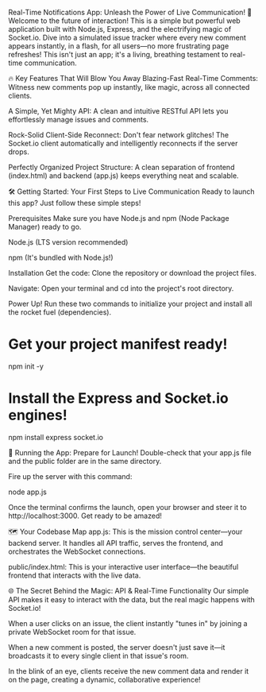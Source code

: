Real-Time Notifications App: Unleash the Power of Live Communication! 🚀
Welcome to the future of interaction! This is a simple but powerful web application built with Node.js, Express, and the electrifying magic of Socket.io. Dive into a simulated issue tracker where every new comment appears instantly, in a flash, for all users—no more frustrating page refreshes! This isn't just an app; it's a living, breathing testament to real-time communication.

🔥 Key Features That Will Blow You Away
Blazing-Fast Real-Time Comments: Witness new comments pop up instantly, like magic, across all connected clients.

A Simple, Yet Mighty API: A clean and intuitive RESTful API lets you effortlessly manage issues and comments.

Rock-Solid Client-Side Reconnect: Don't fear network glitches! The Socket.io client automatically and intelligently reconnects if the server drops.

Perfectly Organized Project Structure: A clean separation of frontend (index.html) and backend (app.js) keeps everything neat and scalable.

🛠️ Getting Started: Your First Steps to Live Communication
Ready to launch this app? Just follow these simple steps!

Prerequisites
Make sure you have Node.js and npm (Node Package Manager) ready to go.

Node.js (LTS version recommended)

npm (It's bundled with Node.js!)

Installation
Get the code: Clone the repository or download the project files.

Navigate: Open your terminal and cd into the project's root directory.

Power Up! Run these two commands to initialize your project and install all the rocket fuel (dependencies).

# Get your project manifest ready!
npm init -y

# Install the Express and Socket.io engines!
npm install express socket.io

🚀 Running the App: Prepare for Launch!
Double-check that your app.js file and the public folder are in the same directory.

Fire up the server with this command:

node app.js

Once the terminal confirms the launch, open your browser and steer it to http://localhost:3000. Get ready to be amazed!

🗺️ Your Codebase Map
app.js: This is the mission control center—your backend server. It handles all API traffic, serves the frontend, and orchestrates the WebSocket connections.

public/index.html: This is your interactive user interface—the beautiful frontend that interacts with the live data.

🌐 The Secret Behind the Magic: API & Real-Time Functionality
Our simple API makes it easy to interact with the data, but the real magic happens with Socket.io!

When a user clicks on an issue, the client instantly "tunes in" by joining a private WebSocket room for that issue.

When a new comment is posted, the server doesn't just save it—it broadcasts it to every single client in that issue's room.

In the blink of an eye, clients receive the new comment data and render it on the page, creating a dynamic, collaborative experience!
